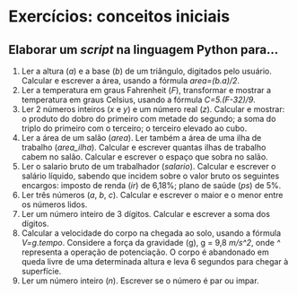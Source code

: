 # Exercícios: conceitos iniciais

## Elaborar um *script* na linguagem Python para...
1. Ler a altura (*a*) e a base (*b*) de um triângulo, digitados pelo usuário. Calcular e escrever a área, usando a fórmula *area=(b.a)/2*.  
2. Ler a temperatura em graus Fahrenheit (*F*), transformar e mostrar a temperatura em graus Celsius, usando a fórmula *C=5.(F-32)/9*. 
3. Ler 2 números inteiros (*x* e *y*) e um número real (*z*). Calcular e mostrar: o produto do dobro do primeiro com metade do segundo; a soma do triplo do primeiro com o terceiro; o terceiro elevado ao cubo.  
4. Ler a área de um salão (*area*). Ler também a área de uma ilha de trabalho (*area_ilha*). Calcular e escrever quantas ilhas de trabalho cabem no salão. Calcular e escrever o espaço que sobra no salão.  
5. Ler o salario bruto de um trabalhador (*salario*). Calcular e escrever o salário líquido, sabendo que incidem sobre o valor bruto os seguintes encargos: imposto de renda (*ir*) de 6,18%; plano de saúde (*ps*) de 5%.  
6. Ler três números (*a*, *b*, *c*). Calcular e escrever o maior e o menor entre os números lidos.  
7. Ler um número inteiro de 3 dígitos. Calcular e escrever a soma dos dígitos.  
8. Calcular a velocidade do corpo na chegada ao solo, usando a fórmula *V=g.tempo*. Considere a força da gravidade (g), g = 9,8 *m/s^2*, onde *^* representa a operação de potenciação. O corpo é abandonado em queda livre de uma determinada altura e leva 6 segundos para chegar à superfície.   
9. Ler um número inteiro (*n*). Escrever se o número é par ou impar.  

